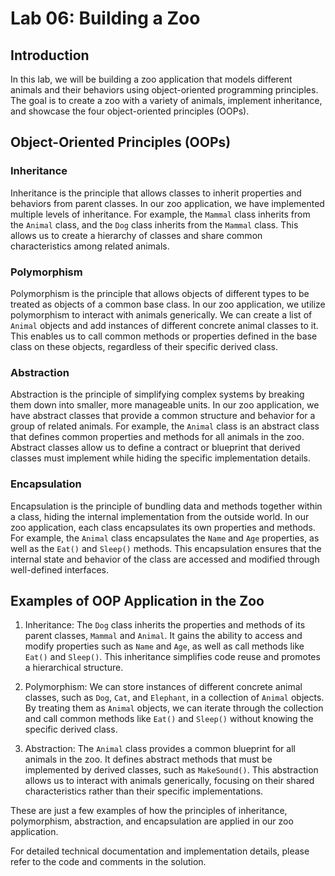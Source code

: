 # Lab 06: Building a Zoo

## Introduction
In this lab, we will be building a zoo application that models different animals and their behaviors using object-oriented programming principles. The goal is to create a zoo with a variety of animals, implement inheritance, and showcase the four object-oriented principles (OOPs).


## Object-Oriented Principles (OOPs)

### Inheritance
Inheritance is the principle that allows classes to inherit properties and behaviors from parent classes. In our zoo application, we have implemented multiple levels of inheritance. For example, the `Mammal` class inherits from the `Animal` class, and the `Dog` class inherits from the `Mammal` class. This allows us to create a hierarchy of classes and share common characteristics among related animals.

### Polymorphism
Polymorphism is the principle that allows objects of different types to be treated as objects of a common base class. In our zoo application, we utilize polymorphism to interact with animals generically. We can create a list of `Animal` objects and add instances of different concrete animal classes to it. This enables us to call common methods or properties defined in the base class on these objects, regardless of their specific derived class.

### Abstraction
Abstraction is the principle of simplifying complex systems by breaking them down into smaller, more manageable units. In our zoo application, we have abstract classes that provide a common structure and behavior for a group of related animals. For example, the `Animal` class is an abstract class that defines common properties and methods for all animals in the zoo. Abstract classes allow us to define a contract or blueprint that derived classes must implement while hiding the specific implementation details.

### Encapsulation
Encapsulation is the principle of bundling data and methods together within a class, hiding the internal implementation from the outside world. In our zoo application, each class encapsulates its own properties and methods. For example, the `Animal` class encapsulates the `Name` and `Age` properties, as well as the `Eat()` and `Sleep()` methods. This encapsulation ensures that the internal state and behavior of the class are accessed and modified through well-defined interfaces.

## Examples of OOP Application in the Zoo

1. Inheritance: The `Dog` class inherits the properties and methods of its parent classes, `Mammal` and `Animal`. It gains the ability to access and modify properties such as `Name` and `Age`, as well as call methods like `Eat()` and `Sleep()`. This inheritance simplifies code reuse and promotes a hierarchical structure.

2. Polymorphism: We can store instances of different concrete animal classes, such as `Dog`, `Cat`, and `Elephant`, in a collection of `Animal` objects. By treating them as `Animal` objects, we can iterate through the collection and call common methods like `Eat()` and `Sleep()` without knowing the specific derived class.

3. Abstraction: The `Animal` class provides a common blueprint for all animals in the zoo. It defines abstract methods that must be implemented by derived classes, such as `MakeSound()`. This abstraction allows us to interact with animals generically, focusing on their shared characteristics rather than their specific implementations.

These are just a few examples of how the principles of inheritance, polymorphism, abstraction, and encapsulation are applied in our zoo application.

For detailed technical documentation and implementation details, please refer to the code and comments in the solution.


